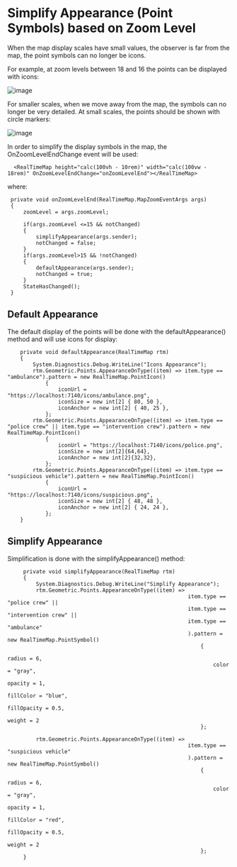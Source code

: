 # Simplify Appearance (Point Symbols) based on Zoom Level

When the map display scales have small values, the observer is far from the map, the point symbols can no longer be icons.

For example, at zoom levels between 18 and 16 the points can be displayed with icons:

![image](https://github.com/user-attachments/assets/981b0de4-2ec2-48c4-99ff-f99c66b1a2a9)

For smaller scales, when we move away from the map, the symbols can no longer be very detailed. At small scales, the points should be shown with circle markers:

![image](https://github.com/user-attachments/assets/2537e318-c47f-4b4b-8a1a-714fa041645e)

In order to simplify the display symbols in the map, the OnZoomLevelEndChange event will be used:

      <RealTimeMap height="calc(100vh - 10rem)" width="calc(100vw - 18rem)" OnZoomLevelEndChange="onZoomLevelEnd"></RealTimeMap>

where:

     private void onZoomLevelEnd(RealTimeMap.MapZoomEventArgs args)
     {
         zoomLevel = args.zoomLevel;
    
         if(args.zoomLevel <=15 && notChanged)
         {
             simplifyAppearance(args.sender);
             notChanged = false;
         }
         if(args.zoomLevel>15 && !notChanged)
         {
             defaultAppearance(args.sender);
             notChanged = true;
         }
         StateHasChanged();
     }

## Default Appearance

The default display of the points will be done with the defaultAppearance() method and will use icons for display:

        private void defaultAppearance(RealTimeMap rtm)
        {
            System.Diagnostics.Debug.WriteLine("Icons Appearance");
            rtm.Geometric.Points.AppearanceOnType((item) => item.type == "ambulance").pattern = new RealTimeMap.PointIcon()
                {
                    iconUrl = "https://localhost:7140/icons/ambulance.png",
                    iconSize = new int[2] { 80, 50 },
                    iconAnchor = new int[2] { 40, 25 },
                };
            rtm.Geometric.Points.AppearanceOnType((item) => item.type == "police crew" || item.type == "intervention crew").pattern = new RealTimeMap.PointIcon()
                {
                    iconUrl = "https://localhost:7140/icons/police.png",
                    iconSize = new int[2]{64,64},
                    iconAnchor = new int[2]{32,32},
                };
            rtm.Geometric.Points.AppearanceOnType((item) => item.type == "suspicious vehicle").pattern = new RealTimeMap.PointIcon()
                {
                    iconUrl = "https://localhost:7140/icons/suspicious.png",
                    iconSize = new int[2] { 48, 48 },
                    iconAnchor = new int[2] { 24, 24 },
                };
        }

## Simplify Appearance

Simplification is done with the simplifyAppearance() method:

         private void simplifyAppearance(RealTimeMap rtm)
         {
             System.Diagnostics.Debug.WriteLine("Simplify Appearance");
             rtm.Geometric.Points.AppearanceOnType((item) =>
                                                             item.type == "police crew" ||
                                                             item.type == "intervention crew" ||
                                                             item.type == "ambulance"
                                                             ).pattern = new RealTimeMap.PointSymbol()
                                                                 {
                                                                     radius = 6,
                                                                     color = "gray",
                                                                     opacity = 1,
                                                                     fillColor = "blue",
                                                                     fillOpacity = 0.5,
                                                                     weight = 2
                                                                 };
      
             rtm.Geometric.Points.AppearanceOnType((item) =>
                                                             item.type == "suspicious vehicle"
                                                             ).pattern = new RealTimeMap.PointSymbol()
                                                                 {
                                                                     radius = 6,
                                                                     color = "gray",
                                                                     opacity = 1,
                                                                     fillColor = "red",
                                                                     fillOpacity = 0.5,
                                                                     weight = 2
                                                                 };
         }
